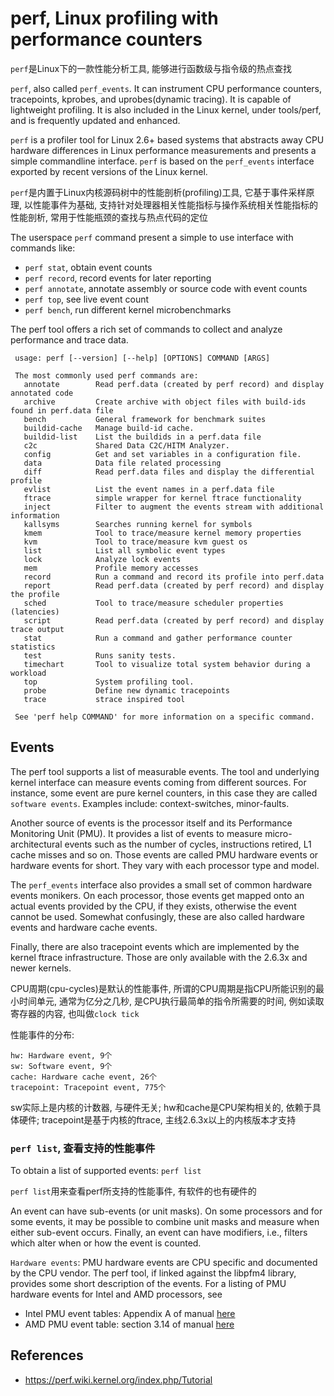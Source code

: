 # perf, Linux profiling with performance counters

`perf`是Linux下的一款性能分析工具, 能够进行函数级与指令级的热点查找

`perf`, also called `perf_events`. 
It can instrument CPU performance counters, tracepoints, kprobes, and uprobes(dynamic tracing). 
It is capable of lightweight profiling. 
It is also included in the Linux kernel, under tools/perf, and is frequently updated and enhanced.

`perf` is a profiler tool for Linux 2.6+ based systems that abstracts away CPU hardware differences 
in Linux performance measurements and presents a simple commandline interface. 
`perf` is based on the `perf_events` interface exported by recent versions of the Linux kernel.

`perf`是内置于Linux内核源码树中的性能剖析(profiling)工具, 
它基于事件采样原理, 以性能事件为基础, 
支持针对处理器相关性能指标与操作系统相关性能指标的性能剖析, 
常用于性能瓶颈的查找与热点代码的定位

The userspace `perf` command present a simple to use interface with commands like:
+ `perf stat`, obtain event counts
+ `perf record`, record events for later reporting
+ `perf annotate`, annotate assembly or source code with event counts
+ `perf top`, see live event count
+ `perf bench`, run different kernel microbenchmarks

The perf tool offers a rich set of commands to collect and analyze performance and trace data.

```
 usage: perf [--version] [--help] [OPTIONS] COMMAND [ARGS]

 The most commonly used perf commands are:
   annotate        Read perf.data (created by perf record) and display annotated code
   archive         Create archive with object files with build-ids found in perf.data file
   bench           General framework for benchmark suites
   buildid-cache   Manage build-id cache.
   buildid-list    List the buildids in a perf.data file
   c2c             Shared Data C2C/HITM Analyzer.
   config          Get and set variables in a configuration file.
   data            Data file related processing
   diff            Read perf.data files and display the differential profile
   evlist          List the event names in a perf.data file
   ftrace          simple wrapper for kernel ftrace functionality
   inject          Filter to augment the events stream with additional information
   kallsyms        Searches running kernel for symbols
   kmem            Tool to trace/measure kernel memory properties
   kvm             Tool to trace/measure kvm guest os
   list            List all symbolic event types
   lock            Analyze lock events
   mem             Profile memory accesses
   record          Run a command and record its profile into perf.data
   report          Read perf.data (created by perf record) and display the profile
   sched           Tool to trace/measure scheduler properties (latencies)
   script          Read perf.data (created by perf record) and display trace output
   stat            Run a command and gather performance counter statistics
   test            Runs sanity tests.
   timechart       Tool to visualize total system behavior during a workload
   top             System profiling tool.
   probe           Define new dynamic tracepoints
   trace           strace inspired tool

 See 'perf help COMMAND' for more information on a specific command.
```

## Events

The perf tool supports a list of measurable events. 
The tool and underlying kernel interface can measure events coming from different sources. 
For instance, some event are pure kernel counters, 
in this case they are called `software events`. Examples include: context-switches, minor-faults.

Another source of events is the processor itself and its Performance Monitoring Unit (PMU). 
It provides a list of events to measure micro-architectural events such as the number of cycles, 
instructions retired, L1 cache misses and so on. 
Those events are called PMU hardware events or hardware events for short. 
They vary with each processor type and model.

The `perf_events` interface also provides a small set of common hardware events monikers. 
On each processor, those events get mapped onto an actual events provided by the CPU, 
if they exists, otherwise the event cannot be used. 
Somewhat confusingly, these are also called hardware events and hardware cache events.

Finally, there are also tracepoint events which are implemented by the kernel ftrace infrastructure. 
Those are only available with the 2.6.3x and newer kernels.

CPU周期(cpu-cycles)是默认的性能事件, 
所谓的CPU周期是指CPU所能识别的最小时间单元, 
通常为亿分之几秒, 是CPU执行最简单的指令所需要的时间, 
例如读取寄存器的内容, 也叫做`clock tick`

性能事件的分布:
```
hw: Hardware event, 9个
sw: Software event, 9个
cache: Hardware cache event, 26个
tracepoint: Tracepoint event, 775个
```
sw实际上是内核的计数器, 与硬件无关; 
hw和cache是CPU架构相关的, 依赖于具体硬件; 
tracepoint是基于内核的ftrace, 主线2.6.3x以上的内核版本才支持

### `perf list`, 查看支持的性能事件

To obtain a list of supported events: `perf list`

`perf list`用来查看perf所支持的性能事件, 有软件的也有硬件的

An event can have sub-events (or unit masks). 
On some processors and for some events, it may be possible to combine unit masks and measure when either sub-event occurs. 
Finally, an event can have modifiers, i.e., filters which alter when or how the event is counted.

`Hardware events`: PMU hardware events are CPU specific and documented by the CPU vendor. 
  The perf tool, if linked against the libpfm4 library, provides some short description of the events. 
  For a listing of PMU hardware events for Intel and AMD processors, see
+ Intel PMU event tables: Appendix A of manual [here](http://www.intel.com/Assets/PDF/manual/253669.pdf)
+ AMD PMU event table: section 3.14 of manual [here](http://support.amd.com/us/Processor_TechDocs/31116.pdf)

## References

+ <https://perf.wiki.kernel.org/index.php/Tutorial>

